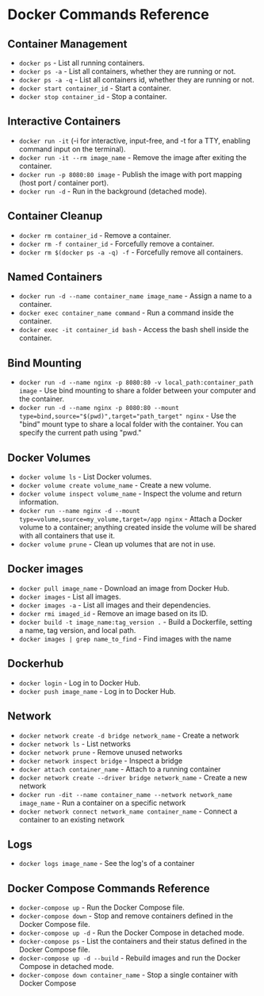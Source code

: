 # Docker Commands Reference

## Container Management

- `docker ps` - List all running containers.
- `docker ps -a` - List all containers, whether they are running or not.
- `docker ps -a -q` - List all containers id, whether they are running or not.
- `docker start container_id` - Start a container.
- `docker stop container_id` - Stop a container.

## Interactive Containers

- `docker run -it` (-i for interactive, input-free, and -t for a TTY, enabling command input on the terminal).
- `docker run -it --rm image_name` - Remove the image after exiting the container.
- `docker run -p 8080:80 image` - Publish the image with port mapping (host port / container port).
- `docker run -d` - Run in the background (detached mode).

## Container Cleanup

- `docker rm container_id` - Remove a container.
- `docker rm -f container_id` - Forcefully remove a container.
- `docker rm $(docker ps -a -q) -f` - Forcefully remove all containers.

## Named Containers

- `docker run -d --name container_name image_name` - Assign a name to a container.
- `docker exec container_name command` - Run a command inside the container.
- `docker exec -it container_id bash` - Access the bash shell inside the container.

## Bind Mounting

- `docker run -d --name nginx -p 8080:80 -v local_path:container_path image` - Use bind mounting to share a folder between your computer and the container.
- `docker run -d --name nginx -p 8080:80 --mount type=bind,source="$(pwd)",target="path_target" nginx` - Use the "bind" mount type to share a local folder with the container. You can specify the current path using "pwd."

## Docker Volumes

- `docker volume ls` - List Docker volumes.
- `docker volume create volume_name` - Create a new volume.
- `docker volume inspect volume_name` - Inspect the volume and return information.
- `docker run --name nginx -d --mount type=volume,source=my_volume,target=/app nginx` - Attach a Docker volume to a container; anything created inside the volume will be shared with all containers that use it.
- `docker volume prune` - Clean up volumes that are not in use.


## Docker images

- `docker pull image_name` - Download an image from Docker Hub.
- `docker images` - List all images.
- `docker images -a` - List all images and their dependencies.
- `docker rmi imaged_id` - Remove an image based on its ID.
- `docker build -t image_name:tag_version .` - Build a Dockerfile, setting a name, tag version, and local path.
- `docker images | grep name_to_find` - Find images with the name

## Dockerhub

- `docker login` - Log in to Docker Hub.
- `docker push image_name` -  Log in to Docker Hub.

## Network

- `docker network create -d bridge network_name` - Create a network
- `docker network ls` - List networks
- `docker network prune` - Remove unused networks
- `docker network inspect bridge` - Inspect a bridge
- `docker attach container_name` - Attach to a running container
- `docker network create --driver bridge network_name` - Create a new network
- `docker run -dit --name container_name --network network_name image_name` - Run a container on a specific network
- `docker network connect network_name container_name` - Connect a container to an existing network

## Logs
- `docker logs image_name` - See the log's of a container

## Docker Compose Commands Reference

- `docker-compose up` - Run the Docker Compose file.
- `docker-compose down` - Stop and remove containers defined in the Docker Compose file.
- `docker-compose up -d` - Run the Docker Compose in detached mode.
- `docker-compose ps` - List the containers and their status defined in the Docker Compose file.
- `docker-compose up -d --build` - Rebuild images and run the Docker Compose in detached mode.
- `docker-compose down container_name` - Stop a single container with Docker Compose
